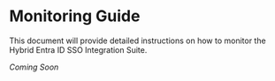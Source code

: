 # Monitoring Guide

This document will provide detailed instructions on how to monitor the Hybrid Entra ID SSO Integration Suite.

*Coming Soon*
